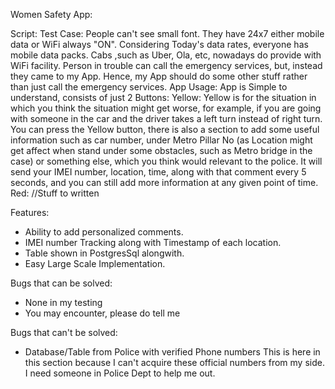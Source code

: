 Women Safety App:

Script:
  Test Case:
    People can't see small font. They have 24x7 either mobile data or WiFi always "ON". Considering Today's data rates, everyone has mobile data packs. Cabs ,such as Uber, Ola, etc, nowadays do provide with WiFi facility. Person in trouble can call the emergency services, but, instead they came to my App. Hence, my App should do some other stuff rather than just call the emergency services.
  App Usage:
    App is Simple to understand, consists of just 2 Buttons:
    Yellow:
      Yellow is for the situation in which you think the situation might get worse, for example, if you are going with someone in the car and the driver takes a left turn instead of right turn. You can press the Yellow button, there is also a section to add some useful information such as car number, under Metro Pillar No (as Location might get affect when stand under some obstacles, such as Metro bridge in the case) or something else, which you think would relevant to the police. It will send your IMEI number, location, time, along with that comment every 5 seconds, and you can still add more information at any given point of time.
    Red:
      //Stuff to written

Features:
- Ability to add personalized comments.
- IMEI number Tracking along with Timestamp of each location.
- Table shown in PostgresSql alongwith.
- Easy Large Scale Implementation.

Bugs that can be solved:
- None in my testing
- You may encounter, please do tell me

Bugs that can't be solved:
- Database/Table from Police with verified Phone numbers
This is here in this section because I can't acquire these official numbers from my side. I need someone in Police Dept to help me out.
